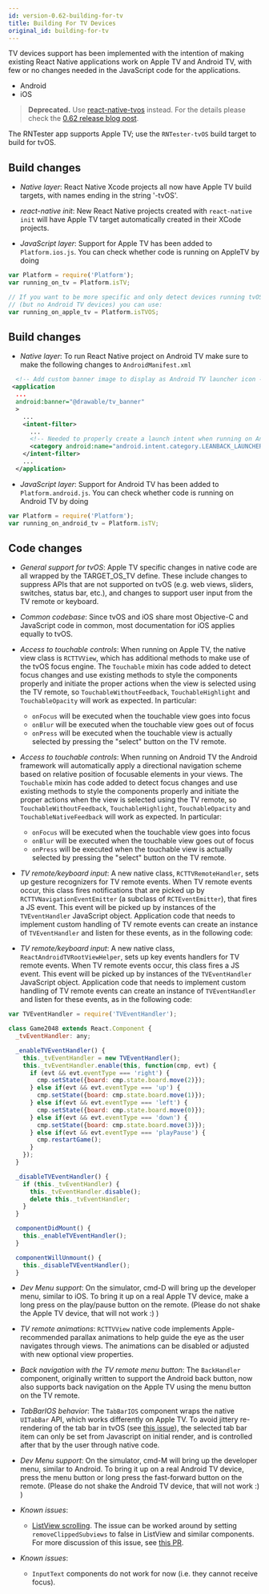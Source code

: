 ```yaml
---
id: version-0.62-building-for-tv
title: Building For TV Devices
original_id: building-for-tv
---
```


TV devices support has been implemented with the intention of making existing React Native applications work on Apple TV and Android TV, with few or no changes needed in the JavaScript code for the applications.

<div class="toggler">
  <ul role="tablist" id="toggle-platform">
    <li id="android" class="button-android" aria-selected="false" role="tab" tabindex="0" aria-controls="androidtab" onclick="displayTab('platform', 'android')">
      Android
    </li>
    <li id="ios" class="button-ios" aria-selected="false" role="tab" tabindex="0" aria-controls="iostab" onclick="displayTab('platform', 'ios')">
      iOS
    </li>
  </ul>
</div>

<block class="ios" />

> **Deprecated.** Use [react-native-tvos](https://github.com/react-native-community/react-native-tvos) instead. For the details please check the [0.62 release blog post](https://reactnative.dev/blog/#moving-apple-tv-to-react-native-tvos).

The RNTester app supports Apple TV; use the `RNTester-tvOS` build target to build for tvOS.

## Build changes

- _Native layer_: React Native Xcode projects all now have Apple TV build targets, with names ending in the string '-tvOS'.

- _react-native init_: New React Native projects created with `react-native init` will have Apple TV target automatically created in their XCode projects.

- _JavaScript layer_: Support for Apple TV has been added to `Platform.ios.js`. You can check whether code is running on AppleTV by doing

```jsx
var Platform = require('Platform');
var running_on_tv = Platform.isTV;

// If you want to be more specific and only detect devices running tvOS
// (but no Android TV devices) you can use:
var running_on_apple_tv = Platform.isTVOS;
```

<block class="android" />

## Build changes

- _Native layer_: To run React Native project on Android TV make sure to make the following changes to `AndroidManifest.xml`

```xml
  <!-- Add custom banner image to display as Android TV launcher icon -->
 <application
  ...
  android:banner="@drawable/tv_banner"
  >
    ...
    <intent-filter>
      ...
      <!-- Needed to properly create a launch intent when running on Android TV -->
      <category android:name="android.intent.category.LEANBACK_LAUNCHER"/>
    </intent-filter>
    ...
  </application>
```

- _JavaScript layer_: Support for Android TV has been added to `Platform.android.js`. You can check whether code is running on Android TV by doing

```js
var Platform = require('Platform');
var running_on_android_tv = Platform.isTV;
```

<block class="ios android" />

## Code changes

<block class="ios" />

- _General support for tvOS_: Apple TV specific changes in native code are all wrapped by the TARGET_OS_TV define. These include changes to suppress APIs that are not supported on tvOS (e.g. web views, sliders, switches, status bar, etc.), and changes to support user input from the TV remote or keyboard.

- _Common codebase_: Since tvOS and iOS share most Objective-C and JavaScript code in common, most documentation for iOS applies equally to tvOS.

- _Access to touchable controls_: When running on Apple TV, the native view class is `RCTTVView`, which has additional methods to make use of the tvOS focus engine. The `Touchable` mixin has code added to detect focus changes and use existing methods to style the components properly and initiate the proper actions when the view is selected using the TV remote, so `TouchableWithoutFeedback`, `TouchableHighlight` and `TouchableOpacity` will work as expected. In particular:

  - `onFocus` will be executed when the touchable view goes into focus
  - `onBlur` will be executed when the touchable view goes out of focus
  - `onPress` will be executed when the touchable view is actually selected by pressing the "select" button on the TV remote.

<block class="android" />

- _Access to touchable controls_: When running on Android TV the Android framework will automatically apply a directional navigation scheme based on relative position of focusable elements in your views. The `Touchable` mixin has code added to detect focus changes and use existing methods to style the components properly and initiate the proper actions when the view is selected using the TV remote, so `TouchableWithoutFeedback`, `TouchableHighlight`, `TouchableOpacity` and `TouchableNativeFeedback` will work as expected. In particular:

  - `onFocus` will be executed when the touchable view goes into focus
  - `onBlur` will be executed when the touchable view goes out of focus
  - `onPress` will be executed when the touchable view is actually selected by pressing the "select" button on the TV remote.

<block class="ios" />

- _TV remote/keyboard input_: A new native class, `RCTTVRemoteHandler`, sets up gesture recognizers for TV remote events. When TV remote events occur, this class fires notifications that are picked up by `RCTTVNavigationEventEmitter` (a subclass of `RCTEventEmitter`), that fires a JS event. This event will be picked up by instances of the `TVEventHandler` JavaScript object. Application code that needs to implement custom handling of TV remote events can create an instance of `TVEventHandler` and listen for these events, as in the following code:

<block class="android">

- _TV remote/keyboard input_: A new native class, `ReactAndroidTVRootViewHelper`, sets up key events handlers for TV remote events. When TV remote events occur, this class fires a JS event. This event will be picked up by instances of the `TVEventHandler` JavaScript object. Application code that needs to implement custom handling of TV remote events can create an instance of `TVEventHandler` and listen for these events, as in the following code:

<block class="ios android">

```jsx
var TVEventHandler = require('TVEventHandler');

class Game2048 extends React.Component {
  _tvEventHandler: any;

  _enableTVEventHandler() {
    this._tvEventHandler = new TVEventHandler();
    this._tvEventHandler.enable(this, function(cmp, evt) {
      if (evt && evt.eventType === 'right') {
        cmp.setState({board: cmp.state.board.move(2)});
      } else if(evt && evt.eventType === 'up') {
        cmp.setState({board: cmp.state.board.move(1)});
      } else if(evt && evt.eventType === 'left') {
        cmp.setState({board: cmp.state.board.move(0)});
      } else if(evt && evt.eventType === 'down') {
        cmp.setState({board: cmp.state.board.move(3)});
      } else if(evt && evt.eventType === 'playPause') {
        cmp.restartGame();
      }
    });
  }

  _disableTVEventHandler() {
    if (this._tvEventHandler) {
      this._tvEventHandler.disable();
      delete this._tvEventHandler;
    }
  }

  componentDidMount() {
    this._enableTVEventHandler();
  }

  componentWillUnmount() {
    this._disableTVEventHandler();
  }
```

<block class="ios" />

- _Dev Menu support_: On the simulator, cmd-D will bring up the developer menu, similar to iOS. To bring it up on a real Apple TV device, make a long press on the play/pause button on the remote. (Please do not shake the Apple TV device, that will not work :) )

- _TV remote animations_: `RCTTVView` native code implements Apple-recommended parallax animations to help guide the eye as the user navigates through views. The animations can be disabled or adjusted with new optional view properties.

- _Back navigation with the TV remote menu button_: The `BackHandler` component, originally written to support the Android back button, now also supports back navigation on the Apple TV using the menu button on the TV remote.

- _TabBarIOS behavior_: The `TabBarIOS` component wraps the native `UITabBar` API, which works differently on Apple TV. To avoid jittery re-rendering of the tab bar in tvOS (see [this issue](https://github.com/facebook/react-native/issues/15081)), the selected tab bar item can only be set from Javascript on initial render, and is controlled after that by the user through native code.

<block class="android" />

- _Dev Menu support_: On the simulator, cmd-M will bring up the developer menu, similar to Android. To bring it up on a real Android TV device, press the menu button or long press the fast-forward button on the remote. (Please do not shake the Android TV device, that will not work :) )

<block class="ios" />

- _Known issues_:

  - [ListView scrolling](https://github.com/facebook/react-native/issues/12793). The issue can be worked around by setting `removeClippedSubviews` to false in ListView and similar components. For more discussion of this issue, see [this PR](https://github.com/facebook/react-native/pull/12944).

<block class="android" />

- _Known issues_:

  - `InputText` components do not work for now (i.e. they cannot receive focus).

